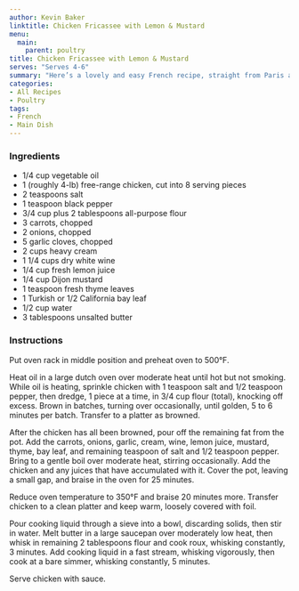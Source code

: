 ```yaml
---
author: Kevin Baker
linktitle: Chicken Fricassee with Lemon & Mustard
menu:
  main:
    parent: poultry
title: Chicken Fricassee with Lemon & Mustard
serves: "Serves 4-6"
summary: "Here’s a lovely and easy French recipe, straight from Paris and the (sadly now-closed) bistro A La Pomponnette in Monmartre. It makes a nice main dish for a dinner party. The sauce is lush and plentiful, so be sure to serve with potatoes, rice or buttered noodles (and some good bread to mop it up)."
categories:
- All Recipes
- Poultry
tags:
- French
- Main Dish
---
```

### Ingredients

<div class="ingredient-list">

* 1/4 cup vegetable oil  
* 1 (roughly 4-lb) free-range chicken, cut into 8 serving pieces  
* 2 teaspoons salt  
* 1 teaspoon black pepper  
* 3/4 cup plus 2 tablespoons all-purpose flour  
* 3 carrots, chopped  
* 2 onions, chopped  
* 5 garlic cloves, chopped  
* 2 cups heavy cream  
* 1 1/4 cups dry white wine  
* 1/4 cup fresh lemon juice  
* 1/4 cup Dijon mustard  
* 1 teaspoon fresh thyme leaves  
* 1 Turkish or 1/2 California bay leaf  
* 1/2 cup water  
* 3 tablespoons unsalted butter   

</div>

### Instructions

Put oven rack in middle position and preheat oven to 500°F. 

Heat oil in a large dutch oven over moderate heat until hot but not smoking. While oil is heating, sprinkle chicken with 1 teaspoon salt and 1/2 teaspoon pepper, then dredge, 1 piece at a time, in 3/4 cup flour (total), knocking off excess. Brown in batches, turning over occasionally, until golden, 5 to 6 minutes per batch. Transfer to a platter as browned. 

After the chicken has all been browned, pour off the remaining fat from the pot.  Add the carrots, onions, garlic, cream, wine, lemon juice, mustard, thyme, bay leaf, and remaining teaspoon of salt and 1/2 teaspoon pepper. Bring to a gentle boil over moderate heat, stirring occasionally. Add the chicken and any juices that have accumulated with it. Cover the pot, leaving a small gap, and braise in the oven for 25 minutes.

Reduce oven temperature to 350°F and braise 20 minutes more. Transfer chicken to a clean platter and keep warm, loosely covered with foil. 

Pour cooking liquid through a sieve into a bowl, discarding solids, then stir in water. Melt butter in a large saucepan over moderately low heat, then whisk in remaining 2 tablespoons flour and cook roux, whisking constantly, 3 minutes. Add cooking liquid in a fast stream, whisking vigorously, then cook at a bare simmer, whisking constantly, 5 minutes. 

Serve chicken with sauce. 